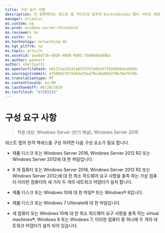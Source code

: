 ```yaml
---
title: 구성 요구 사항
description: 이 항목에서는 테스트 랩 가이드의 일부인-DirectAccess 멀티 사이트 배포에 대 한 Windows Server 2016를 보여 줍니다.
manager: brianlic
ms.custom: na
ms.prod: windows-server-threshold
ms.reviewer: na
ms.suite: na
ms.technology: networking-da
ms.tgt_pltfrm: na
ms.topic: article
ms.assetid: aaabdf3b-d926-48d9-9d01-358668da88ba
ms.author: pashort
author: shortpatti
ms.openlocfilehash: e9117aa3d241a0375f67e6b337f02d699aeabd5b
ms.sourcegitcommit: afb0602767de64a76aaf9ce6a60d2f0e78efb78b
ms.translationtype: MT
ms.contentlocale: ko-KR
ms.lasthandoff: 06/20/2019
ms.locfileid: "67281532"
---
```

# <a name="configuration-requirements"></a>구성 요구 사항

>적용 대상: Windows Server (반기 채널), Windows Server 2016

테스트 랩의 원격 액세스를 구성 하려면 다음 구성 요소가 필요 합니다.  
  
-   제품 디스크 또는 Windows Server 2016, Windows Server 2012 R2 또는 Windows Server 2012에 대 한 파일입니다.  
  
-   9 개 컴퓨터 또는 Windows Server 2016, Windows Server 2012 R2 또는 Windows Server 2012;에 대 한 최소 하드웨어 요구 사항을 충족 하는 가상 컴퓨터 이러한 컴퓨터의 세 가지 두 개의 네트워크 어댑터가 설치 합니다.  
  
-   제품 디스크 또는 Windows 10에 대 한 파일&reg; 또는 Windows&reg; 8입니다.  
  
-   제품 디스크 또는 Windows 7 Ultimate에 대 한 파일입니다.  
  
-   세 컴퓨터 또는 Windows 10에 대 한 최소 하드웨어 요구 사항을 충족 하는 virtual machines&reg;, Windows 8 또는 Windows 7; 이러한 컴퓨터 중 하나에 두 개의 네트워크 어댑터가 설치 되어 있습니다.  
  


